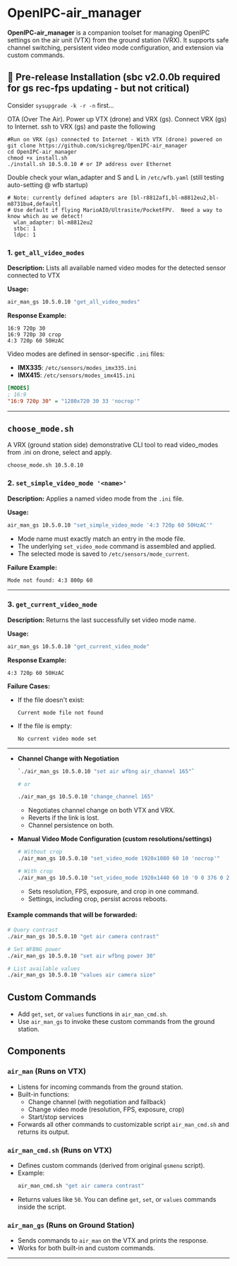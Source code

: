 # OpenIPC-air_manager

**OpenIPC-air_manager** is a companion toolset for managing OpenIPC settings on the air unit (VTX) from the ground station (VRX). It supports safe channel switching, persistent video mode configuration, and extension via custom commands.



## 📁 Pre-release Installation (sbc v2.0.0b required for gs rec-fps updating - but not critical)

Consider `sysupgrade -k -r -n` first...

OTA (Over The Air). Power up VTX (drone) and VRX (gs).  Connect VRX (gs) to Internet. ssh to VRX (gs) and paste the following
```
#Run on VRX (gs) connected to Internet - With VTX (drone) powered on
git clone https://github.com/sickgreg/OpenIPC-air_manager
cd OpenIPC-air_manager
chmod +x install.sh
./install.sh 10.5.0.10 # or IP address over Ethernet
```

Double check your wlan_adapter and S and L in `/etc/wfb.yaml` (still testing auto-setting @ wfb startup)
```
# Note: currently defined adapters are [bl-r8812af1,bl-m8812eu2,bl-m8731bu4,default]
# Use default if flying MarioAIO/Ultrasite/PocketFPV.  Need a way to know which au we detect!
  wlan_adapter: bl-m8812eu2
  stbc: 1
  ldpc: 1
```

### 1. `get_all_video_modes`

**Description:** Lists all available named video modes for the detected sensor connected to VTX 

**Usage:**

```sh
air_man_gs 10.5.0.10 "get_all_video_modes"
```

**Response Example:**

```
16:9 720p 30
16:9 720p 30 crop
4:3 720p 60 50HzAC
```


Video modes are defined in sensor-specific `.ini` files:

* **IMX335**: `/etc/sensors/modes_imx335.ini`
* **IMX415**: `/etc/sensors/modes_imx415.ini`


```ini
[MODES]
; 16:9
"16:9 720p 30" = "1280x720 30 33 'nocrop'"
```

---
## `choose_mode.sh`
A VRX (ground station side) demonstrative CLI tool to read video_modes from .ini on drone, select and apply.
```
choose_mode.sh 10.5.0.10
  ```
### 2. `set_simple_video_mode '<name>'`

**Description:** Applies a named video mode from the `.ini` file.

**Usage:**

```sh
air_man_gs 10.5.0.10 "set_simple_video_mode '4:3 720p 60 50HzAC'"
```

* Mode name must exactly match an entry in the mode file.
* The underlying `set_video_mode` command is assembled and applied.
* The selected mode is saved to `/etc/sensors/mode_current`.

**Failure Example:**

```
Mode not found: 4:3 800p 60
```

---

### 3. `get_current_video_mode`

**Description:** Returns the last successfully set video mode name.

**Usage:**

```sh
air_man_gs 10.5.0.10 "get_current_video_mode"
```

**Response Example:**

```
4:3 720p 60 50HzAC
```

**Failure Cases:**

* If the file doesn't exist:

  ```
  Current mode file not found
  ```
* If the file is empty:

  ```
  No current video mode set
  ```

---

- **Channel Change with Negotiation**
  ```bash
  `./air_man_gs 10.5.0.10 "set air wfbng air_channel 165"`

  # or
  
  ./air_man_gs 10.5.0.10 "change_channel 165"
  ```
  - Negotiates channel change on both VTX and VRX.
  - Reverts if the link is lost.
  - Channel persistence on both.

- **Manual Video Mode Configuration (custom resolutions/settings)**
  ```bash
  # Without crop
  ./air_man_gs 10.5.0.10 "set_video_mode 1920x1080 60 10 'nocrop'"

  # With crop
  ./air_man_gs 10.5.0.10 "set_video_mode 1920x1440 60 10 '0 0 376 0 2248 1688'"
  ```
  - Sets resolution, FPS, exposure, and crop in one command.
  - Settings, including crop, persist across reboots.



#### Example commands that will be forwarded:

```bash
# Query contrast
./air_man_gs 10.5.0.10 "get air camera contrast"

# Set WFBNG power
./air_man_gs 10.5.0.10 "set air wfbng power 30"

# List available values
./air_man_gs 10.5.0.10 "values air camera size"
```  

## Custom Commands
- Add `get`, `set`, or `values` functions in `air_man_cmd.sh`.
- Use `air_man_gs` to invoke these custom commands from the ground station.

## Components

### `air_man` (Runs on VTX)
- Listens for incoming commands from the ground station.
- Built-in functions:
  - Change channel (with negotiation and fallback)
  - Change video mode (resolution, FPS, exposure, crop)
  - Start/stop services
- Forwards all other commands to customizable script `air_man_cmd.sh` and returns its output.

### `air_man_cmd.sh` (Runs on VTX)
- Defines custom commands (derived from original `gsmenu` script).
- Example:
  ```bash
  air_man_cmd.sh "get air camera contrast"
  ```
- Returns values like `50`. You can define `get`, `set`, or `values` commands inside the script.

### `air_man_gs` (Runs on Ground Station)
- Sends commands to `air_man` on the VTX and prints the response.
- Works for both built-in and custom commands.


---

